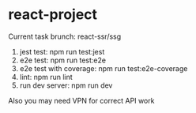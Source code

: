# react-project

Current task brunch: react-ssr/ssg
1. jest test: npm run test:jest
2. e2e test: npm run test:e2e
3. e2e test with coverage: npm run test:e2e-coverage
4. lint: npm run lint
5. run dev server: npm run dev 

Also you may need VPN for correct API work
